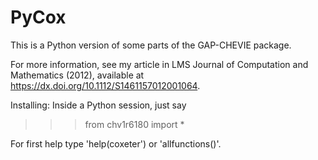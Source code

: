 # PyCox

This is a Python version of some parts of the GAP-CHEVIE package.

For more information, see my article in LMS Journal of Computation and 
Mathematics (2012), available at https://dx.doi.org/10.1112/S1461157012001064.  

Installing: Inside a Python session, just say

>>> from chv1r6180 import *

For first help type 'help(coxeter') or 'allfunctions()'.
